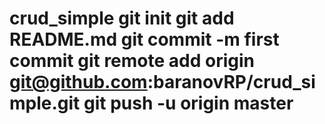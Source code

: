 # crud_simple git init git add README.md git commit -m first commit git remote add origin git@github.com:baranovRP/crud_simple.git git push -u origin master
